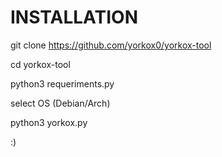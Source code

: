    # INSTALLATION

git clone https://github.com/yorkox0/yorkox-tool

cd yorkox-tool

python3 requeriments.py

select OS (Debian/Arch)

python3 yorkox.py

:)

